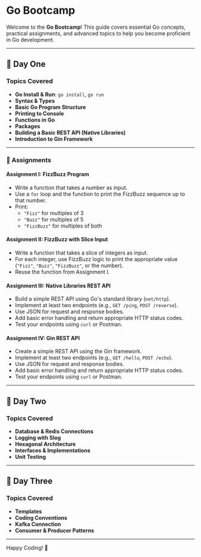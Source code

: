 # Go Bootcamp

Welcome to the **Go Bootcamp**! This guide covers essential Go concepts, practical assignments, and advanced topics to help you become proficient in Go development.

---

## 📅 Day One

### Topics Covered

- **Go Install & Run**: `go install`, `go run`
- **Syntax & Types**
- **Basic Go Program Structure**
- **Printing to Console**
- **Functions in Go**
- **Packages**
- **Building a Basic REST API (Native Libraries)**
- **Introduction to Gin Framework**

---

### 📝 Assignments

#### Assignment I: FizzBuzz Program

- Write a function that takes a number as input.
- Use a `for` loop and the function to print the FizzBuzz sequence up to that number.
- Print:
    - `"Fizz"` for multiples of 3
    - `"Buzz"` for multiples of 5
    - `"FizzBuzz"` for multiples of both

#### Assignment II: FizzBuzz with Slice Input

- Write a function that takes a slice of integers as input.
- For each integer, use FizzBuzz logic to print the appropriate value (`"Fizz"`, `"Buzz"`, `"FizzBuzz"`, or the number).
- Reuse the function from Assignment I.

#### Assignment III: Native Libraries REST API

- Build a simple REST API using Go's standard library (`net/http`).
- Implement at least two endpoints (e.g., `GET /ping`, `POST /reverse`).
- Use JSON for request and response bodies.
- Add basic error handling and return appropriate HTTP status codes.
- Test your endpoints using `curl` or Postman.

#### Assignment IV: Gin REST API

- Create a simple REST API using the Gin framework.
- Implement at least two endpoints (e.g., `GET /hello`, `POST /echo`).
- Use JSON for request and response bodies.
- Add basic error handling and return appropriate HTTP status codes.
- Test your endpoints using `curl` or Postman.

---

## 📅 Day Two

### Topics Covered

- **Database & Redis Connections**
- **Logging with Slog**
- **Hexagonal Architecture**
- **Interfaces & Implementations**
- **Unit Testing**

---

## 📅 Day Three

### Topics Covered

- **Templates**
- **Coding Conventions**
- **Kafka Connection**
- **Consumer & Producer Patterns**

---

Happy Coding! 🚀
